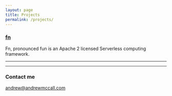 ```yaml
---
layout: page
title: Projects
permalink: /projects/
---
```


### [fn](https://github.com/andrewmccall/fn)
Fn, pronounced fun is an Apache 2 licensed Serverless computing framework.
***

***
### Contact me

[andrew@andrewmccall.com](mailto:andrew@andrewmccall.com)
